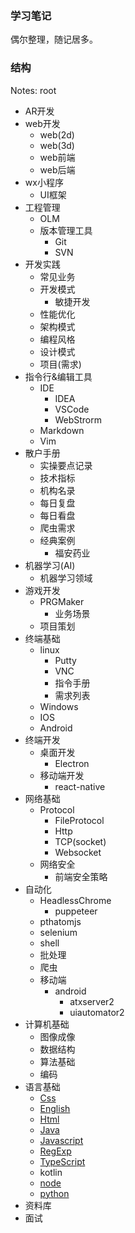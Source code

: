 ### 学习笔记
偶尔整理，随记居多。

### 结构
Notes: root
- AR开发
- web开发
  - web(2d)
  - web(3d)
  - web前端
  - web后端
- wx小程序
  - UI框架
- 工程管理
  - OLM
  - 版本管理工具
    - Git
    - SVN
- 开发实践
  - 常见业务
  - 开发模式
    - 敏捷开发
  - 性能优化
  - 架构模式
  - 编程风格
  - 设计模式
  - 项目(需求)
- 指令行&编辑工具
  - IDE
    - IDEA
    - VSCode
    - WebStrorm
  - Markdown
  - Vim
- 散户手册
  - 实操要点记录
  - 技术指标
  - 机构名录
  - 每日复盘
  - 每日看盘
  - 爬虫需求
  - 经典案例
    - 福安药业
- 机器学习(AI)
  - 机器学习领域
- 游戏开发
  - PRGMaker
    - 业务场景
  - 项目策划    
- 终端基础
  - linux
    - Putty
    - VNC
    - 指令手册
    - 需求列表
  - Windows
  - IOS
  - Android
- 终端开发
  - 桌面开发
    - Electron
  - 移动端开发
    - react-native
- 网络基础
  - Protocol
    - FileProtocol
    - Http
    - TCP(socket)
    - Websocket
  - 网络安全
    - 前端安全策略
- 自动化
  - HeadlessChrome
    - puppeteer
  - pthatomjs
  - selenium
  - shell
  - 批处理
  - 爬虫
  - 移动端
    - android
      - atxserver2
      - uiautomator2
- 计算机基础
  - 图像成像
  - 数据结构
  - 算法基础
  - 编码
- 语言基础
  - [Css](https://github.com/jimole775/notes/tree/home/%E8%AF%AD%E8%A8%80%E5%9F%BA%E7%A1%80/Css)
  - [English](https://github.com/jimole775/notes/tree/home/%E8%AF%AD%E8%A8%80%E5%9F%BA%E7%A1%80/English)
  - [Html](https://github.com/jimole775/notes/tree/home/%E8%AF%AD%E8%A8%80%E5%9F%BA%E7%A1%80/Html)
  - [Java](https://github.com/jimole775/notes/tree/home/%E8%AF%AD%E8%A8%80%E5%9F%BA%E7%A1%80/Java)
  - [Javascript](https://github.com/jimole775/notes/tree/home/%E8%AF%AD%E8%A8%80%E5%9F%BA%E7%A1%80/Javascript)
  - [RegExp](https://github.com/jimole775/notes/tree/home/%E8%AF%AD%E8%A8%80%E5%9F%BA%E7%A1%80/RegExp)
  - [TypeScript](https://github.com/jimole775/notes/tree/home/%E8%AF%AD%E8%A8%80%E5%9F%BA%E7%A1%80/TypeScript)
  - kotlin
  - [node](https://github.com/jimole775/notes/tree/home/%E8%AF%AD%E8%A8%80%E5%9F%BA%E7%A1%80/node)
  - [python](https://github.com/jimole775/notes/tree/home/%E8%AF%AD%E8%A8%80%E5%9F%BA%E7%A1%80/python)
- 资料库
- 面试
